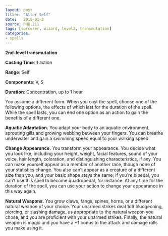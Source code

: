 ```yaml
---
layout: post
title:  "Alter Self"
date:   2015-01-2
source: PHB.211
tags: [sorcerer, wizard, level2, transmutation]
categories:
- spells
---
```


**2nd-level transmutation**

**Casting Time**: 1 action

**Range**: Self

**Components**: V, S

**Duration**: Concentration, up to 1 hour

You assume a different form. When you cast the spell, choose one of the following options, the effects of which last for the duration of the spell. While the spell lasts, you can end one option as an action to gain the benefits of a different one.

**Aquatic Adaptation.** You adapt your body to an aquatic environment, sprouting gills and growing webbing between your fingers. You can breathe underwater and gain a swimming speed equal to your walking speed. 

**Change Appearance.** You transform your appearance. You decide what you look like, including your height, weight, facial features, sound of your voice, hair length, coloration, and distinguishing characteristics, if any. You can make yourself appear as a member of another race, though none of your statistics change. You also can’t appear as a creature of a different size than you, and your basic shape stays the same; if you're bipedal, you can’t use this spell to become quadrupedal, for instance. At any time for the duration of the spell, you can use your action to change your appearance in this way again.

**Natural Weapons.** You grow claws, fangs, spines, horns, or a different natural weapon of your choice. Your unarmed strikes deal 1d6 bludgeoning, piercing, or slashing damage, as appropriate to the natural weapon you chose, and you are proficient with your unarmed strikes. Finally, the natural weapon is magic and you have a +1 bonus to the attack and damage rolls you make using it. 
